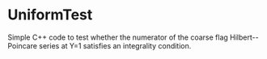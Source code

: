 # UniformTest
Simple C++ code to test whether the numerator of the coarse flag Hilbert--Poincare series at Y=1 satisfies an integrality condition.
